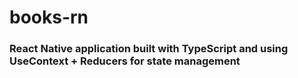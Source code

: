 # books-rn

<h3>React Native application built with TypeScript and using UseContext + Reducers for state management</h3>
